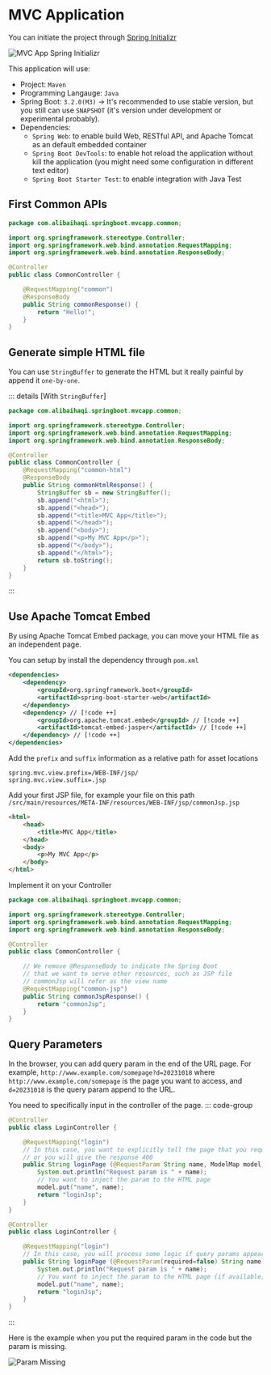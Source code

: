 # MVC Application

You can initiate the project through [Spring Initializr](https://start.spring.io/)

![MVC App Spring Initializr](/assets/springboot/mvc-app-init.png)

This application will use:
- Project: `Maven`
- Programming Langauge: `Java`
- Spring Boot: `3.2.0(M3)` -> It's recommended to use stable version, but you still can use `SNAPSHOT` (it's version under development or experimental probably).
- Dependencies:
    - `Spring Web`: to enable build Web, RESTful API, and Apache Tomcat as an default embedded container
    - `Spring Boot DevTools`: to enable hot reload the application without kill the application (you might need some configuration in different text editor)
    - `Spring Boot Starter Test`: to enable integration with Java Test

## First Common APIs

```java [CommonController.java]
package com.alibaihaqi.springboot.mvcapp.common;

import org.springframework.stereotype.Controller;
import org.springframework.web.bind.annotation.RequestMapping;
import org.springframework.web.bind.annotation.ResponseBody;

@Controller
public class CommonController {

    @RequestMapping("common")
    @ResponseBody
    public String commonResponse() {
        return "Hello!";
    }
}
```

## Generate simple HTML file
You can use `StringBuffer` to generate the HTML but it really painful by append it `one-by-one`.

::: details [With `StringBuffer`]
```java [CommonController.java]
package com.alibaihaqi.springboot.mvcapp.common;

import org.springframework.stereotype.Controller;
import org.springframework.web.bind.annotation.RequestMapping;
import org.springframework.web.bind.annotation.ResponseBody;

@Controller
public class CommonController {
    @RequestMapping("common-html")
    @ResponseBody
    public String commonHtmlResponse() {
        StringBuffer sb = new StringBuffer();
        sb.append("<html>");
        sb.append("<head>");
        sb.append("<title>MVC App</title>");
        sb.append("</head>");
        sb.append("<body>");
        sb.append("<p>My MVC App</p>");
        sb.append("</body>");
        sb.append("</html>");
        return sb.toString();
    }
}
```
:::

## Use Apache Tomcat Embed

By using Apache Tomcat Embed package, you can move your HTML file as an independent page.

You can setup by install the dependency through `pom.xml`
```xml
<dependencies>
	<dependency>
		<groupId>org.springframework.boot</groupId>
		<artifactId>spring-boot-starter-web</artifactId>
	</dependency>
	<dependency> // [!code ++]
		<groupId>org.apache.tomcat.embed</groupId> // [!code ++]
		<artifactId>tomcat-embed-jasper</artifactId> // [!code ++]
	</dependency> // [!code ++]
</dependencies>
```

Add the `prefix` and `suffix` information as a relative path for asset locations
```properties
spring.mvc.view.prefix=/WEB-INF/jsp/
spring.mvc.view.suffix=.jsp
```

Add your first JSP file, for example your file on this path `/src/main/resources/META-INF/resources/WEB-INF/jsp/commonJsp.jsp`
```html
<html>
    <head>
        <title>MVC App</title>
    </head>
    <body>
        <p>My MVC App</p>
    </body>
</html>
```

Implement it on your Controller
```java [CommonController.java]
package com.alibaihaqi.springboot.mvcapp.common;

import org.springframework.stereotype.Controller;
import org.springframework.web.bind.annotation.RequestMapping;
import org.springframework.web.bind.annotation.ResponseBody;

@Controller
public class CommonController {

    // We remove @ResponseBody to indicate the Spring Boot
    // that we want to serve other resources, such as JSP file
    // commonJsp will refer as the view name
    @RequestMapping("common-jsp")
    public String commonJspResponse() {
        return "commonJsp";
    }
}
```

## Query Parameters
In the browser, you can add query param in the end of the URL page. For example, `http://www.example.com/somepage?d=20231018` where `http://www.example.com/somepage` is the page you want to access, and `d=20231018` is the query param append to the URL.

You need to specifically input in the controller of the page.
::: code-group
```java [Required Params]
@Controller
public class LoginController {

    @RequestMapping("login")
    // In this case, you want to explicitly tell the page that you require the page to add param `name` in the URL
    // or you will give the response 400
    public String loginPage (@RequestParam String name, ModelMap model) {
        System.out.println("Request param is " + name);
        // You want to inject the param to the HTML page
        model.put("name", name);
        return "loginJsp";
    }
}
```
```java [Optional Params]
@Controller
public class LoginController {

    @RequestMapping("login")
    // In this case, you will process some logic if query params appear in the URL
    public String loginPage (@RequestParam(required=false) String name, ModelMap model) {
        System.out.println("Request param is " + name);
        // You want to inject the param to the HTML page (if available)
        model.put("name", name);
        return "loginJsp";
    }
}
```
:::

Here is the example when you put the required param in the code but the param is missing.

![Param Missing](/assets/springboot/param-missing.png)